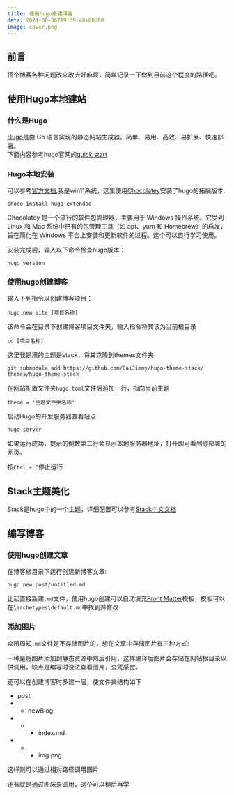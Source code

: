 ```yaml
---
title: 使用hugo搭建博客
date: 2024-08-06T19:39:48+08:00
image: cover.png
---
```

## 前言
搭个博客各种问题改来改去好麻烦，简单记录一下做到目前这个程度的路径吧。
## 使用Hugo本地建站
### 什么是Hugo
[Hugo](https://www.gohugo.org/)是由 Go 语言实现的静态网站生成器。简单、易用、高效、易扩展、快速部署。   
下面内容参考hugo官网的[quick start](https://gohugo.io/getting-started/quick-start/)
### Hugo本地安装
可以参考[官方文档](https://gohugo.io/installation/),我是win11系统，这里使用[Chocolatey](https://gohugo.io/installation/)安装了hugo的拓展版本:
```
choco install hugo-extended
```
Chocolatey 是一个流行的软件包管理器，主要用于 Windows 操作系统。它受到 Linux 和 Mac 系统中已有的包管理工具（如 apt、yum 和 Homebrew）的启发，旨在简化在 Windows 平台上安装和更新软件的过程。这个可以自行学习使用。

安装完成后，输入以下命令检查hugo版本：
```
hugo version
```

### 使用hugo创建博客
输入下列指令以创建博客项目：
```
hugo new site [项目名称] 
```
该命令会在目录下创建博客项目文件夹，输入指令将其该为当前根目录
```
cd [项目名称]
```
这里我是用的主题是stack，将其克隆到themes文件夹
```
git submodule add https://github.com/CaiJimmy/hugo-theme-stack/ themes/hugo-theme-stack
```
在网站配置文件夹`hugo.toml`文件后追加一行，指向当前主题
```
theme = '主题文件夹名称' 
```
启动Hugo的开发服务器查看站点
```
hugo server
```
如果运行成功，提示的倒数第二行会显示本地服务器地址，打开即可看到你部署的网页。

按`Ctrl + C`停止运行

## Stack主题美化
Stack是hugo中的一个主题，详细配置可以参考[Stack中文文档](https://stack-docs.netlify.app/zh/configuration/)

## 编写博客
### 使用hugo创建文章
在博客根目录下运行创建新博客文章:
```
hugo new post/untitled.md
```
比起直接新建`.md`文件，使用hugo创建可以自动填充[Front Matter](https://www.gohugo.org/doc/content/front-matter/)模板，模板可以在`\archetypes\default.md`中找到并修改

### 添加图片
众所周知`.md`文件是不存储图片的，想在文章中存储图片有三种方式:  

一种是将图片添加到静态资源中然后引用，这样编译后图片会存储在网站根目录以供调用，缺点是编写时没法查看图片，全凭感觉。

还可以在创建博客时多建一层，使文件夹结构如下    
* post
* * newBlog
* * - index.md
* * - img.png

这样则可以通过相对路径调用图片

还有就是通过图床来调用，这个可以稍后再学
